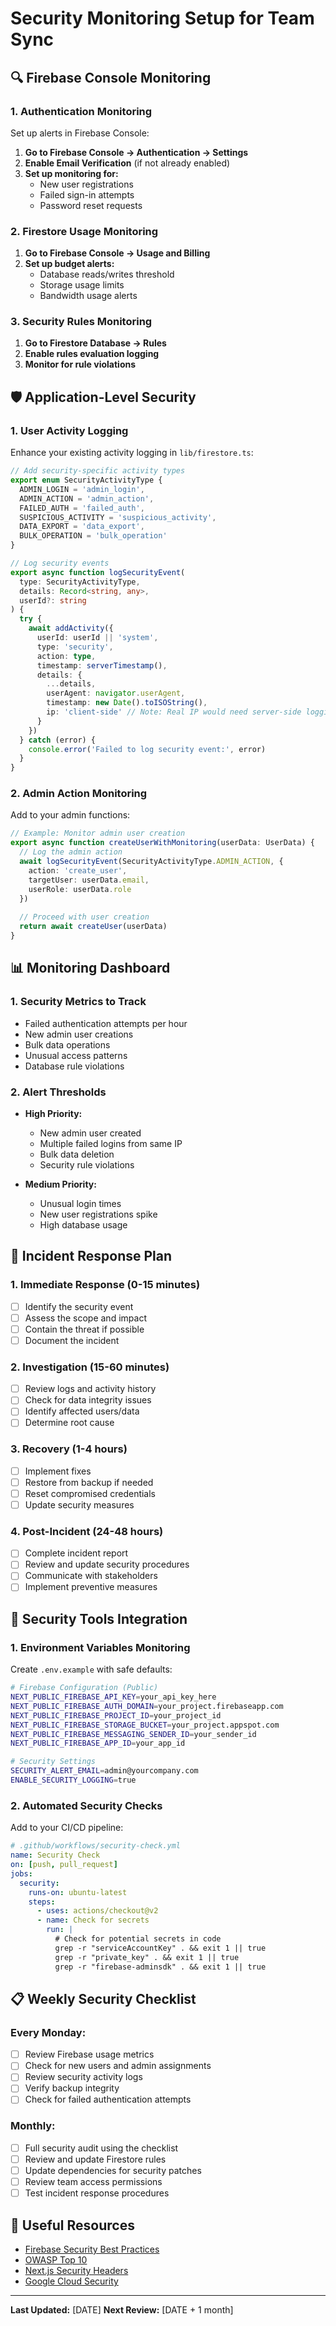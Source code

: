 # Security Monitoring Setup for Team Sync

## 🔍 Firebase Console Monitoring

### 1. Authentication Monitoring
Set up alerts in Firebase Console:

1. **Go to Firebase Console → Authentication → Settings**
2. **Enable Email Verification** (if not already enabled)
3. **Set up monitoring for:**
   - New user registrations
   - Failed sign-in attempts
   - Password reset requests

### 2. Firestore Usage Monitoring
1. **Go to Firebase Console → Usage and Billing**
2. **Set up budget alerts:**
   - Database reads/writes threshold
   - Storage usage limits
   - Bandwidth usage alerts

### 3. Security Rules Monitoring
1. **Go to Firestore Database → Rules**
2. **Enable rules evaluation logging**
3. **Monitor for rule violations**

## 🛡️ Application-Level Security

### 1. User Activity Logging
Enhance your existing activity logging in `lib/firestore.ts`:

```typescript
// Add security-specific activity types
export enum SecurityActivityType {
  ADMIN_LOGIN = 'admin_login',
  ADMIN_ACTION = 'admin_action',
  FAILED_AUTH = 'failed_auth',
  SUSPICIOUS_ACTIVITY = 'suspicious_activity',
  DATA_EXPORT = 'data_export',
  BULK_OPERATION = 'bulk_operation'
}

// Log security events
export async function logSecurityEvent(
  type: SecurityActivityType,
  details: Record<string, any>,
  userId?: string
) {
  try {
    await addActivity({
      userId: userId || 'system',
      type: 'security',
      action: type,
      timestamp: serverTimestamp(),
      details: {
        ...details,
        userAgent: navigator.userAgent,
        timestamp: new Date().toISOString(),
        ip: 'client-side' // Note: Real IP would need server-side logging
      }
    })
  } catch (error) {
    console.error('Failed to log security event:', error)
  }
}
```

### 2. Admin Action Monitoring
Add to your admin functions:

```typescript
// Example: Monitor admin user creation
export async function createUserWithMonitoring(userData: UserData) {
  // Log the admin action
  await logSecurityEvent(SecurityActivityType.ADMIN_ACTION, {
    action: 'create_user',
    targetUser: userData.email,
    userRole: userData.role
  })
  
  // Proceed with user creation
  return await createUser(userData)
}
```

## 📊 Monitoring Dashboard

### 1. Security Metrics to Track
- Failed authentication attempts per hour
- New admin user creations
- Bulk data operations
- Unusual access patterns
- Database rule violations

### 2. Alert Thresholds
- **High Priority:**
  - New admin user created
  - Multiple failed logins from same IP
  - Bulk data deletion
  - Security rule violations

- **Medium Priority:**
  - Unusual login times
  - New user registrations spike
  - High database usage

## 🚨 Incident Response Plan

### 1. Immediate Response (0-15 minutes)
- [ ] Identify the security event
- [ ] Assess the scope and impact
- [ ] Contain the threat if possible
- [ ] Document the incident

### 2. Investigation (15-60 minutes)
- [ ] Review logs and activity history
- [ ] Check for data integrity issues
- [ ] Identify affected users/data
- [ ] Determine root cause

### 3. Recovery (1-4 hours)
- [ ] Implement fixes
- [ ] Restore from backup if needed
- [ ] Reset compromised credentials
- [ ] Update security measures

### 4. Post-Incident (24-48 hours)
- [ ] Complete incident report
- [ ] Review and update security procedures
- [ ] Communicate with stakeholders
- [ ] Implement preventive measures

## 🔧 Security Tools Integration

### 1. Environment Variables Monitoring
Create `.env.example` with safe defaults:

```bash
# Firebase Configuration (Public)
NEXT_PUBLIC_FIREBASE_API_KEY=your_api_key_here
NEXT_PUBLIC_FIREBASE_AUTH_DOMAIN=your_project.firebaseapp.com
NEXT_PUBLIC_FIREBASE_PROJECT_ID=your_project_id
NEXT_PUBLIC_FIREBASE_STORAGE_BUCKET=your_project.appspot.com
NEXT_PUBLIC_FIREBASE_MESSAGING_SENDER_ID=your_sender_id
NEXT_PUBLIC_FIREBASE_APP_ID=your_app_id

# Security Settings
SECURITY_ALERT_EMAIL=admin@yourcompany.com
ENABLE_SECURITY_LOGGING=true
```

### 2. Automated Security Checks
Add to your CI/CD pipeline:

```yaml
# .github/workflows/security-check.yml
name: Security Check
on: [push, pull_request]
jobs:
  security:
    runs-on: ubuntu-latest
    steps:
      - uses: actions/checkout@v2
      - name: Check for secrets
        run: |
          # Check for potential secrets in code
          grep -r "serviceAccountKey" . && exit 1 || true
          grep -r "private_key" . && exit 1 || true
          grep -r "firebase-adminsdk" . && exit 1 || true
```

## 📋 Weekly Security Checklist

### Every Monday:
- [ ] Review Firebase usage metrics
- [ ] Check for new users and admin assignments
- [ ] Review security activity logs
- [ ] Verify backup integrity
- [ ] Check for failed authentication attempts

### Monthly:
- [ ] Full security audit using the checklist
- [ ] Review and update Firestore rules
- [ ] Update dependencies for security patches
- [ ] Review team access permissions
- [ ] Test incident response procedures

## 🔗 Useful Resources

- [Firebase Security Best Practices](https://firebase.google.com/docs/rules/security)
- [OWASP Top 10](https://owasp.org/www-project-top-ten/)
- [Next.js Security Headers](https://nextjs.org/docs/advanced-features/security-headers)
- [Google Cloud Security](https://cloud.google.com/security)

---

**Last Updated:** [DATE]
**Next Review:** [DATE + 1 month]
